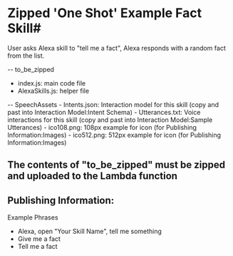 # Zipped 'One Shot' Example Fact Skill#

User asks Alexa skill to "tell me a fact", Alexa responds with a random fact from the list.

 -- to_be_zipped
  - index.js: main code file
  - AlexaSkills.js: helper file

 -- SpeechAssets
    - Intents.json: Interaction model for this skill (copy and past into Interaction Model:Intent Schema)
    - Utterances.txt: Voice interactions for this skill (copy and past into Interaction Model:Sample Utterances)
    - ico108.png: 108px example for icon (for Publishing Information:Images)
    - ico512.png: 512px example for icon (for Publishing Information:Images)


## The contents of "to_be_zipped" must be zipped and uploaded to the Lambda function


## Publishing Information:
Example Phrases
 - Alexa, open "Your Skill Name", tell me something
 - Give me a fact
 - Tell me a fact

